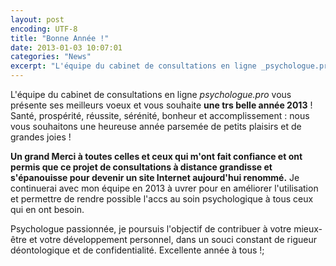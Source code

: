 ```yaml
---
layout: post
encoding: UTF-8
title: "Bonne Année !"
date: 2013-01-03 10:07:01
categories: "News"
excerpt: "L'équipe du cabinet de consultations en ligne _psychologue.pro_ vous présente ses meilleurs voeux et vous souhaite **une trs belle année 2013** !"
---
```

L'équipe du cabinet de consultations en ligne _psychologue.pro_ vous présente ses meilleurs voeux et vous souhaite **une trs belle année 2013** !
Santé, prospérité, réussite, sérénité, bonheur et accomplissement : nous vous souhaitons une heureuse année parsemée de petits plaisirs et de grandes joies !  
  
**Un grand Merci à toutes celles et ceux qui m'ont fait confiance et ont permis que ce projet de consultations à distance grandisse et s'épanouisse pour devenir un site Internet aujourd'hui renommé.** Je continuerai avec mon équipe en 2013 à uvrer pour en améliorer l'utilisation et permettre de rendre possible l'accs au soin psychologique à tous ceux qui en ont besoin.   
  
Psychologue passionnée, je poursuis l'objectif de contribuer à votre mieux-être et votre développement personnel, dans un souci constant de rigueur déontologique et de confidentialité. Excellente année à tous !;